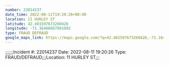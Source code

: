 ```yaml
---
number: 22014237
date_time: 2022-08-11T19:20:26+00:00
location: 11 HURLEY ST
latitude: 42.401597673260426
longitude: -71.16466667091692
type: FRAUD DEFRAUD
google_maps_link: https://maps.google.com/?q=42.401597673260426,-71.16466667091692
---
```


;;;;;;Incident #: 22014237   Date: 2022-08-11 19:20:26    Type: FRAUD/DEFRAUD;;;Location: 11 HURLEY ST;;;
